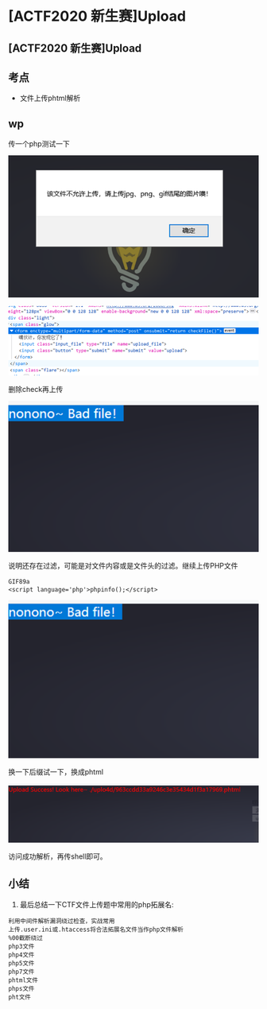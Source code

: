 # \[ACTF2020 新生赛]Upload

## \[ACTF2020 新生赛]Upload

## 考点

* 文件上传phtml解析

## wp

传一个php测试一下

![](<../.gitbook/assets/image (29) (1).png>)

![](<../.gitbook/assets/image (27) (1) (1) (1).png>)

删除check再上传

![](<../.gitbook/assets/image (18) (1).png>)

说明还存在过滤，可能是对文件内容或是文件头的过滤。继续上传PHP文件

```
GIF89a
<script language='php'>phpinfo();</script>
```

![](<../.gitbook/assets/image (28).png>)

换一下后缀试一下，换成phtml

![](<../.gitbook/assets/image (8) (1).png>)

访问成功解析，再传shell即可。

## 小结

1. 最后总结一下CTF文件上传题中常用的php拓展名:

```
利用中间件解析漏洞绕过检查，实战常用
上传.user.ini或.htaccess将合法拓展名文件当作php文件解析
%00截断绕过
php3文件
php4文件
php5文件
php7文件
phtml文件
phps文件
pht文件
```
